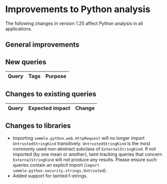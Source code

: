 # Improvements to Python analysis

The following changes in version 1.25 affect Python analysis in all applications.

## General improvements


## New queries

| **Query**                   | **Tags**  | **Purpose**                                                        |
|-----------------------------|-----------|--------------------------------------------------------------------|


## Changes to existing queries

| **Query**                  | **Expected impact**    | **Change**                                                       |
|----------------------------|------------------------|------------------------------------------------------------------|


## Changes to libraries

* Importing `semmle.python.web.HttpRequest` will no longer import `UntrustedStringKind` transitively. `UntrustedStringKind` is the most commonly used non-abstract subclass of `ExternalStringKind`. If not imported (by one mean or another), taint-tracking queries that concern `ExternalStringKind` will not produce any results. Please ensure such queries contain an explicit import (`import semmle.python.security.strings.Untrusted`).
* Added support for tainted f-strings.
